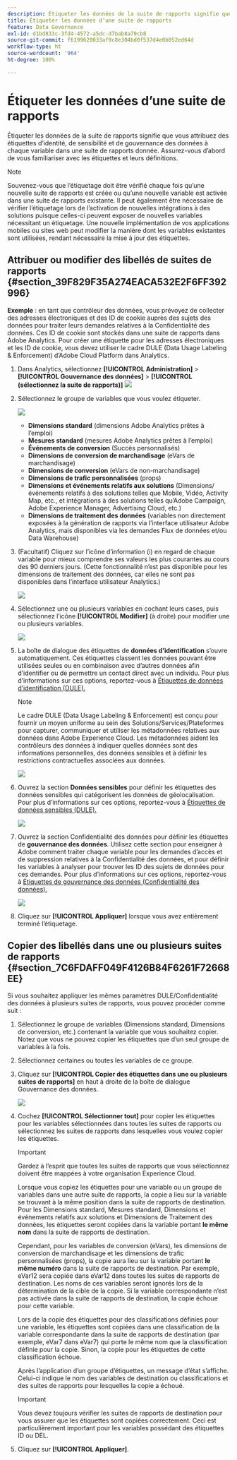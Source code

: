 ```yaml
---
description: Étiqueter les données de la suite de rapports signifie que vous attribuez des étiquettes d’identité, de sensibilité et de gouvernance des données à chaque variable dans une suite de rapports donnée. Assurez-vous d’abord de vous familiariser avec les étiquettes et leurs définitions.
title: Étiqueter les données d’une suite de rapports
feature: Data Governance
exl-id: d1bd833c-3fd4-4572-a5dc-d7bab8a79cb8
source-git-commit: f6199620033af9c8e304bd0f537d4e0b052ed64d
workflow-type: ht
source-wordcount: '964'
ht-degree: 100%

---
```


# Étiqueter les données d’une suite de rapports

Étiqueter les données de la suite de rapports signifie que vous attribuez des étiquettes d’identité, de sensibilité et de gouvernance des données à chaque variable dans une suite de rapports donnée. Assurez-vous d’abord de vous familiariser avec les étiquettes et leurs définitions.

>[!NOTE]
>
>Souvenez-vous que l’étiquetage doit être vérifié chaque fois qu’une nouvelle suite de rapports est créée ou qu’une nouvelle variable est activée dans une suite de rapports existante. Il peut également être nécessaire de vérifier l’étiquetage lors de l’activation de nouvelles intégrations à des solutions puisque celles-ci peuvent exposer de nouvelles variables nécessitant un étiquetage. Une nouvelle implémentation de vos applications mobiles ou sites web peut modifier la manière dont les variables existantes sont utilisées, rendant nécessaire la mise à jour des étiquettes.

## Attribuer ou modifier des libellés de suites de rapports {#section_39F829F35A274EACA532E2F6FF392996}

**Exemple** : en tant que contrôleur des données, vous prévoyez de collecter des adresses électroniques et des ID de cookie auprès des sujets des données pour traiter leurs demandes relatives à la Confidentialité des données. Ces ID de cookie sont stockés dans une suite de rapports dans Adobe Analytics. Pour créer une étiquette pour les adresses électroniques et les ID de cookie, vous devez utiliser le cadre DULE (Data Usage Labeling &amp; Enforcement) d’Adobe Cloud Platform dans Analytics.

1. Dans Analytics, sélectionnez **[!UICONTROL Administration]** > **[!UICONTROL Gouvernance des données]** > **[!UICONTROL (sélectionnez la suite de rapports)]** ![](assets/privacy_rs_settings.png)

1. Sélectionnez le groupe de variables que vous voulez étiqueter.

   ![](assets/variables.png)

   * **Dimensions standard** (dimensions Adobe Analytics prêtes à l’emploi)
   * **Mesures standard** (mesures Adobe Analytics prêtes à l’emploi)
   * **Événements de conversion** (Succès personnalisés)
   * **Dimensions de conversion de marchandisage** (eVars de marchandisage)
   * **Dimensions de conversion** (eVars de non-marchandisage)
   * **Dimensions de trafic personnalisées** (props)
   * **Dimensions et événements relatifs aux solutions** (Dimensions/événements relatifs à des solutions telles que Mobile, Vidéo, Activity Map, etc., et intégrations à des solutions telles qu’Adobe Campaign, Adobe Experience Manager, Advertising Cloud, etc.)
   * **Dimensions de traitement des données** (variables non directement exposées à la génération de rapports via l’interface utilisateur Adobe Analytics, mais disponibles via les demandes Flux de données et/ou Data Warehouse)

1. (Facultatif) Cliquez sur l’icône d’information (i) en regard de chaque variable pour mieux comprendre ses valeurs les plus courantes au cours des 90 derniers jours. (Cette fonctionnalité n’est pas disponible pour les dimensions de traitement des données, car elles ne sont pas disponibles dans l’interface utilisateur Analytics.)

   ![](assets/info.png)

1. Sélectionnez une ou plusieurs variables en cochant leurs cases, puis sélectionnez l’icône **[!UICONTROL Modifier]** (à droite) pour modifier une ou plusieurs variables.

   ![](assets/edit.png)

1. La boîte de dialogue des étiquettes de **données d’identification** s’ouvre automatiquement. Ces étiquettes classent les données pouvant être utilisées seules ou en combinaison avec d’autres données afin d’identifier ou de permettre un contact direct avec un individu. Pour plus d’informations sur ces options, reportez-vous à [Étiquettes de données d’identification (DULE).](/help/admin/c-data-governance/gdpr-labels.md#identity-data-labels)

   >[!NOTE]
   >
   >Le cadre DULE (Data Usage Labeling &amp; Enforcement) est conçu pour fournir un moyen uniforme au sein des Solutions/Services/Plateformes pour capturer, communiquer et utiliser les métadonnées relatives aux données dans Adobe Experience Cloud. Les métadonnées aident les contrôleurs des données à indiquer quelles données sont des informations personnelles, des données sensibles et à définir les restrictions contractuelles associées aux données.

   ![](assets/identity_labels.png)

1. Ouvrez la section **Données sensibles** pour définir les étiquettes des données sensibles qui catégorisent les données de géolocalisation. Pour plus d’informations sur ces options, reportez-vous à [Étiquettes de données sensibles (DULE).](/help/admin/c-data-governance/gdpr-labels.md#sensitive-data-labels)

   ![](assets/sensitive_data.png)

1. Ouvrez la section Confidentialité des données pour définir les étiquettes de **gouvernance des données**. Utilisez cette section pour enseigner à Adobe comment traiter chaque variable pour les demandes d’accès et de suppression relatives à la Confidentialité des données, et pour définir les variables à analyser pour trouver les ID des sujets de données pour ces demandes. Pour plus d’informations sur ces options, reportez-vous à [Étiquettes de gouvernance des données (Confidentialité des données).](/help/admin/c-data-governance/gdpr-labels.md#data-governance-labels)

   ![](assets/privacy_labels.png)

1. Cliquez sur **[!UICONTROL Appliquer]** lorsque vous avez entièrement terminé l’étiquetage.

## Copier des libellés dans une ou plusieurs suites de rapports {#section_7C6FDAFF049F4126B84F6261F72668EE}

Si vous souhaitez appliquer les mêmes paramètres DULE/Confidentialité des données à plusieurs suites de rapports, vous pouvez procéder comme suit :

1. Sélectionnez le groupe de variables (Dimensions standard, Dimensions de conversion, etc.) contenant la variable que vous souhaitez copier. Notez que vous ne pouvez copier les étiquettes que d’un seul groupe de variables à la fois.
1. Sélectionnez certaines ou toutes les variables de ce groupe.
1. Cliquez sur **[!UICONTROL Copier des étiquettes dans une ou plusieurs suites de rapports]** en haut à droite de la boîte de dialogue Gouvernance des données.

   ![](assets/apply_as_template.png)

1. Cochez **[!UICONTROL Sélectionner tout]** pour copier les étiquettes pour les variables sélectionnées dans toutes les suites de rapports ou sélectionnez les suites de rapports dans lesquelles vous voulez copier les étiquettes.

   >[!IMPORTANT]
   >
   >Gardez à l’esprit que toutes les suites de rapports que vous sélectionnez doivent être mappées à votre organisation Experience Cloud.

   Lorsque vous copiez les étiquettes pour une variable ou un groupe de variables dans une autre suite de rapports, la copie a lieu sur la variable se trouvant à la même position dans la suite de rapports de destination. Pour les Dimensions standard, Mesures standard, Dimensions et événements relatifs aux solutions et Dimensions de Traitement des données, les étiquettes seront copiées dans la variable portant **le même nom** dans la suite de rapports de destination.

   Cependant, pour les variables de conversion (eVars), les dimensions de conversion de marchandisage et les dimensions de trafic personnalisées (props), la copie aura lieu sur la variable portant **le même numéro** dans la suite de rapports de destination. Par exemple, eVar12 sera copiée dans eVar12 dans toutes les suites de rapports de destination. Les noms de ces variables seront ignorés lors de la détermination de la cible de la copie. Si la variable correspondante n’est pas activée dans la suite de rapports de destination, la copie échoue pour cette variable.

   Lors de la copie des étiquettes pour des classifications définies pour une variable, les étiquettes sont copiées dans une classification de la variable correspondante dans la suite de rapports de destination (par exemple, eVar7 dans eVar7) qui porte le même nom que la classification définie pour la copie. Sinon, la copie pour les étiquettes de cette classification échoue.

   Après l’application d’un groupe d’étiquettes, un message d’état s’affiche. Celui-ci indique le nom des variables de destination ou classifications et des suites de rapports pour lesquelles la copie a échoué.

   >[!IMPORTANT]
   >
   >Vous devez toujours vérifier les suites de rapports de destination pour vous assurer que les étiquettes sont copiées correctement. Ceci est particulièrement important pour les variables possédant des étiquettes ID ou DEL.

1. Cliquez sur **[!UICONTROL Appliquer]**.

